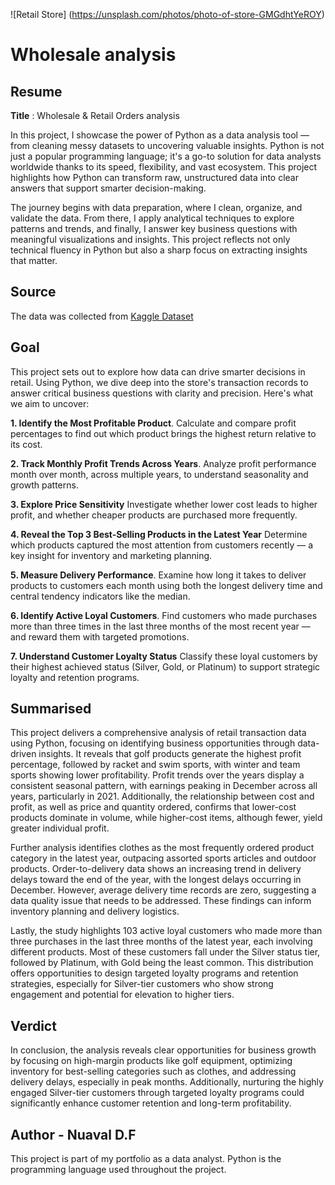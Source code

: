 ![Retail Store] (https://unsplash.com/photos/photo-of-store-GMGdhtYeROY)
# Wholesale analysis

## Resume
**Title** : Wholesale & Retail Orders analysis

In this project, I showcase the power of Python as a data analysis tool — from cleaning messy datasets to uncovering valuable insights. 
Python is not just a popular programming language; it's a go-to solution for data analysts worldwide thanks to its speed, flexibility, and vast ecosystem. 
This project highlights how Python can transform raw, unstructured data into clear answers that support smarter decision-making.

The journey begins with data preparation, where I clean, organize, and validate the data. 
From there, I apply analytical techniques to explore patterns and trends, and finally, I answer key business questions with meaningful visualizations and insights. 
This project reflects not only technical fluency in Python but also a sharp focus on extracting insights that matter.

## Source
The data was collected from [Kaggle Dataset](https://www.kaggle.com/datasets/gabrielsantello/wholesale-and-retail-orders-dataset)

## Goal
This project sets out to explore how data can drive smarter decisions in retail. 
Using Python, we dive deep into the store's transaction records to answer critical business questions with clarity and precision. Here's what we aim to uncover:

**1. Identify the Most Profitable Product**.
Calculate and compare profit percentages to find out which product brings the highest return relative to its cost.

**2. Track Monthly Profit Trends Across Years**.
Analyze profit performance month over month, across multiple years, to understand seasonality and growth patterns.

**3. Explore Price Sensitivity**
Investigate whether lower cost leads to higher profit, and whether cheaper products are purchased more frequently.

**4. Reveal the Top 3 Best-Selling Products in the Latest Year**
Determine which products captured the most attention from customers recently — a key insight for inventory and marketing planning.

**5. Measure Delivery Performance**.
Examine how long it takes to deliver products to customers each month using both the longest delivery time and central tendency indicators like the median.

**6. Identify Active Loyal Customers**.
Find customers who made purchases more than three times in the last three months of the most recent year — and reward them with targeted promotions.

**7. Understand Customer Loyalty Status**
Classify these loyal customers by their highest achieved status (Silver, Gold, or Platinum) to support strategic loyalty and retention programs.


## Summarised
This project delivers a comprehensive analysis of retail transaction data using Python, focusing on identifying business opportunities through data-driven insights. 
It reveals that golf products generate the highest profit percentage, followed by racket and swim sports, with winter and team sports showing lower profitability. 
Profit trends over the years display a consistent seasonal pattern, with earnings peaking in December across all years, particularly in 2021.
Additionally, the relationship between cost and profit, as well as price and quantity ordered, confirms that lower-cost products dominate in volume, while higher-cost items, although fewer, yield greater individual profit.

Further analysis identifies clothes as the most frequently ordered product category in the latest year, outpacing assorted sports articles and outdoor products. 
Order-to-delivery data shows an increasing trend in delivery delays toward the end of the year, with the longest delays occurring in December. 
However, average delivery time records are zero, suggesting a data quality issue that needs to be addressed. 
These findings can inform inventory planning and delivery logistics.

Lastly, the study highlights 103 active loyal customers who made more than three purchases in the last three months of the latest year, each involving different products. 
Most of these customers fall under the Silver status tier, followed by Platinum, with Gold being the least common. 
This distribution offers opportunities to design targeted loyalty programs and retention strategies, especially for Silver-tier customers who show strong engagement and potential for elevation to higher tiers.

## Verdict 
In conclusion, the analysis reveals clear opportunities for business growth by focusing on high-margin products like golf equipment, optimizing inventory for best-selling categories such as clothes, and addressing delivery delays, especially in peak months. 
Additionally, nurturing the highly engaged Silver-tier customers through targeted loyalty programs could significantly enhance customer retention and long-term profitability.

## Author - Nuaval D.F
This project is part of my portfolio as a data analyst. Python is the programming language used throughout the project. 
